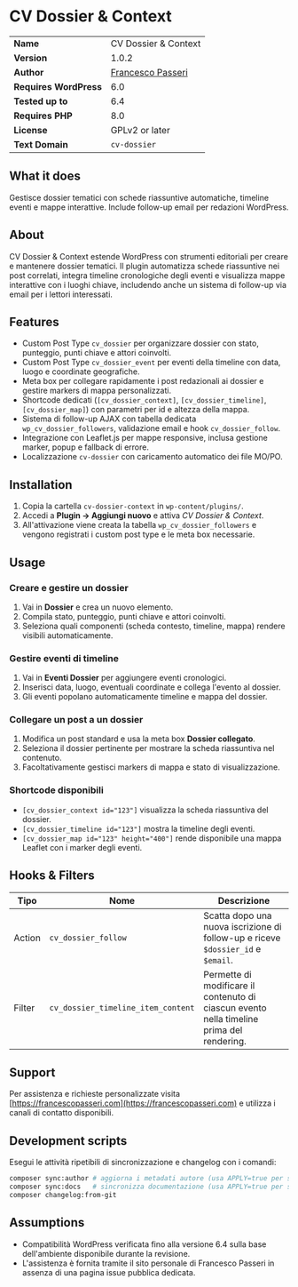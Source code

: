 # CV Dossier & Context

| | |
|---|---|
| **Name** | CV Dossier & Context |
| **Version** | 1.0.2 |
| **Author** | [Francesco Passeri](https://francescopasseri.com) |
| **Requires WordPress** | 6.0 |
| **Tested up to** | 6.4 |
| **Requires PHP** | 8.0 |
| **License** | GPLv2 or later |
| **Text Domain** | `cv-dossier` |

## What it does

Gestisce dossier tematici con schede riassuntive automatiche, timeline eventi e mappe interattive. Include follow-up email per redazioni WordPress.

## About

CV Dossier & Context estende WordPress con strumenti editoriali per creare e mantenere dossier tematici. Il plugin automatizza schede riassuntive nei post correlati, integra timeline cronologiche degli eventi e visualizza mappe interattive con i luoghi chiave, includendo anche un sistema di follow-up via email per i lettori interessati.

## Features

- Custom Post Type `cv_dossier` per organizzare dossier con stato, punteggio, punti chiave e attori coinvolti.
- Custom Post Type `cv_dossier_event` per eventi della timeline con data, luogo e coordinate geografiche.
- Meta box per collegare rapidamente i post redazionali ai dossier e gestire markers di mappa personalizzati.
- Shortcode dedicati (`[cv_dossier_context]`, `[cv_dossier_timeline]`, `[cv_dossier_map]`) con parametri per id e altezza della mappa.
- Sistema di follow-up AJAX con tabella dedicata `wp_cv_dossier_followers`, validazione email e hook `cv_dossier_follow`.
- Integrazione con Leaflet.js per mappe responsive, inclusa gestione marker, popup e fallback di errore.
- Localizzazione `cv-dossier` con caricamento automatico dei file MO/PO.

## Installation

1. Copia la cartella `cv-dossier-context` in `wp-content/plugins/`.
2. Accedi a **Plugin → Aggiungi nuovo** e attiva *CV Dossier & Context*.
3. All'attivazione viene creata la tabella `wp_cv_dossier_followers` e vengono registrati i custom post type e le meta box necessarie.

## Usage

### Creare e gestire un dossier
1. Vai in **Dossier** e crea un nuovo elemento.
2. Compila stato, punteggio, punti chiave e attori coinvolti.
3. Seleziona quali componenti (scheda contesto, timeline, mappa) rendere visibili automaticamente.

### Gestire eventi di timeline
1. Vai in **Eventi Dossier** per aggiungere eventi cronologici.
2. Inserisci data, luogo, eventuali coordinate e collega l'evento al dossier.
3. Gli eventi popolano automaticamente timeline e mappa del dossier.

### Collegare un post a un dossier
1. Modifica un post standard e usa la meta box **Dossier collegato**.
2. Seleziona il dossier pertinente per mostrare la scheda riassuntiva nel contenuto.
3. Facoltativamente gestisci markers di mappa e stato di visualizzazione.

### Shortcode disponibili
- `[cv_dossier_context id="123"]` visualizza la scheda riassuntiva del dossier.
- `[cv_dossier_timeline id="123"]` mostra la timeline degli eventi.
- `[cv_dossier_map id="123" height="400"]` rende disponibile una mappa Leaflet con i marker degli eventi.

## Hooks & Filters

| Tipo | Nome | Descrizione |
|------|------|-------------|
| Action | `cv_dossier_follow` | Scatta dopo una nuova iscrizione di follow-up e riceve `$dossier_id` e `$email`. |
| Filter | `cv_dossier_timeline_item_content` | Permette di modificare il contenuto di ciascun evento nella timeline prima del rendering. |

## Support

Per assistenza e richieste personalizzate visita [https://francescopasseri.com](https://francescopasseri.com) e utilizza i canali di contatto disponibili.

## Development scripts

Esegui le attività ripetibili di sincronizzazione e changelog con i comandi:

```bash
composer sync:author # aggiorna i metadati autore (usa APPLY=true per scrivere)
composer sync:docs   # sincronizza documentazione (usa APPLY=true per scrivere)
composer changelog:from-git
```

## Assumptions

- Compatibilità WordPress verificata fino alla versione 6.4 sulla base dell'ambiente disponibile durante la revisione.
- L'assistenza è fornita tramite il sito personale di Francesco Passeri in assenza di una pagina issue pubblica dedicata.
